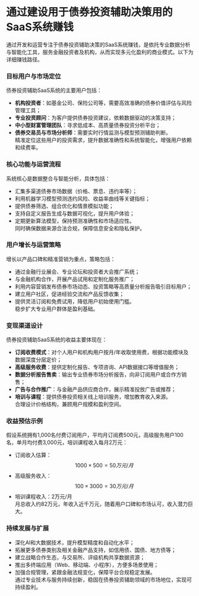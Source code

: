 # 通过建设用于债券投资辅助决策用的SaaS系统赚钱

通过开发和运营专注于债券投资辅助决策的SaaS系统赚钱，是依托专业数据分析与智能化工具，服务金融投资者及机构，从而实现多元化盈利的商业模式。以下为详细赚钱路径。

### 目标用户与市场定位  
债券投资辅助SaaS系统的主要用户包括：  
* **机构投资者**：如基金公司、保险公司等，需要高效准确的债券价值评估与风险管理工具；  
* **专业投资顾问**：为客户提供债券投资建议，依赖数据驱动的决策支持；  
* **中小型财富管理团队**：寻求低成本、高质量债券投资分析平台；  
* **债券交易员与市场分析师**：需要实时行情监测与模型预测辅助判断。  
精准定位这些用户的投资需求，提升数据准确性和系统智能化，增强用户依赖和续费率。

### 核心功能与运营流程  
系统核心是数据整合与智能分析，具体包括：  
* 汇集多渠道债券市场数据（价格、票息、违约率等）；  
* 利用机器学习模型预测违约风险、收益率曲线等关键指标；  
* 提供债券筛选、组合优化和情景模拟功能；  
* 支持自定义报告生成与数据可视化，提升用户体验；  
* 定期更新算法模型，保持预测准确性和市场适应性。  
同时确保数据来源合法合规，保障信息安全和隐私保护。

### 用户增长与运营策略  
增长以产品口碑和精准营销为重点，策略包括：  
* 通过金融行业展会、专业论坛和投资者大会推广系统；  
* 与金融机构合作，开展产品试用和定制化服务推广；  
* 利用内容营销发布债券市场动态、投资策略等高质量分析报告吸引目标用户；  
* 建立用户社区，促进经验交流和产品反馈收集；  
* 提供灵活订阅和免费试用，降低用户初始使用门槛。  
稳步扩大专业用户群体是盈利基础。

### 变现渠道设计  
债券投资辅助SaaS系统的收益主要体现在：  
* **订阅收费模式**：对个人用户和机构用户按月/年收取使用费，根据功能模块及数据深度分层定价；  
* **高级服务收费**：提供定制化报告、专项咨询、API数据接口等增值服务；  
* **数据分析报告售卖**：输出专业债券市场分析报告，向非订阅用户或合作方销售；  
* **广告与合作推广**：与金融产品供应商合作，展示精准投放广告或推荐；  
* **培训与课程**：提供债券投资相关线上培训服务，增加教育收入来源。  
合理设计价格结构，兼顾用户规模和盈利空间。

### 收益预估示例  
假设系统拥有1,000名付费订阅用户，平均月订阅费500元，高级服务用户100名，单月均付费3,000元，培训课程收入每月2万元：  
* 订阅收入估算：$$ 1000 \times 500 = 50万元/月 $$  
* 高级服务收入：$$ 100 \times 3000 = 30万元/月 $$  
* 培训课程收入：2万元/月  
月总收入约82万元，年收入近千万元，随着用户口碑和市场认可，收入潜力巨大。

### 持续发展与扩展  
* 深化AI和大数据技术，提升模型精度和自动化水平；  
* 拓展更多债券类别及相关金融产品支持，如信用债、国债、地方债等；  
* 建立战略合作生态，与交易所、评级机构共享数据资源；  
* 推出多终端应用（Web、移动端、小程序），方便多场景使用；  
* 加强合规管理，紧跟金融法规变化，保障平台合规稳定发展。  
通过专业技术与服务持续创新，稳固在债券投资辅助领域的市场地位，实现可持续盈利。


